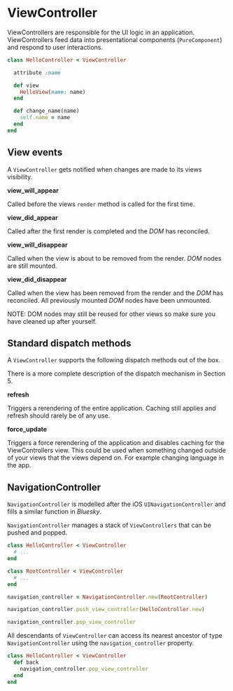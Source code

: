 # ViewController

ViewControllers are responsible for the UI logic in an application.
ViewControllers feed data into presentational components (`PureComponent`) and
respond to user interactions.

```ruby
class HelloController < ViewController

  attribute :name

  def view
    HelloView(name: name)
  end

  def change_name(name)
    self.name = name
  end
end
```

## View events

A `ViewController` gets notified when changes are made to its views visibility.

**view_will_appear**

Called before the views `render` method is called for the first time.

**view_did_appear**

Called after the first render is completed and the *DOM* has reconciled.

**view_will_disappear**

Called when the view is about to be removed from the render. *DOM* nodes are
still mounted.

**view_did_disappear**

Called when the view has been removed from the render and the *DOM* has
reconciled. All previously mounted *DOM* nodes have been unmounted.

NOTE: DOM nodes may still be reused for other views so make sure you have
      cleaned up after yourself.

## Standard dispatch methods

A `ViewController` supports the following dispatch methods out of the box.

There is a more complete description of the dispatch mechanism in Section 5.

**refresh**

Triggers a rerendering of the entire application. Caching still applies and
refresh should rarely be of any use.

**force_update**

Triggers a force rerendering of the application and disables caching for the
ViewControllers view. This could be used when something changed outside of your
views that the views depend on. For example changing language in the app.

## NavigationController

`NavigationController` is modelled after the iOS `UINavigationController` and
fills a similar function in *Bluesky*.

`NavigationController` manages a stack of `ViewControllers` that can be pushed
and popped.

```ruby
class HelloController < ViewController
  # ...
end

class RootController < ViewController
  # ...
end

navigation_controller = NavigationController.new(RootController)

navigation_controller.push_view_controller(HelloController.new)

navigation_controller.pop_view_controller

```

All descendants of `ViewController` can access its nearest ancestor of type
`NavigationController` using the `navigation_controller` property.

```ruby
class HelloController < ViewController
  def back
    navigation_controller.pop_view_controller
  end
end
```